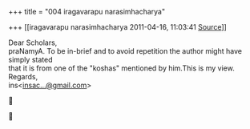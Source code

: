 +++
title = "004 iragavarapu narasimhacharya"

+++
[[iragavarapu narasimhacharya	2011-04-16, 11:03:41 [Source](https://groups.google.com/g/bvparishat/c/0tE7NQxD5fw)]]



Dear Scholars,  
praNamyA. To be in-brief and to avoid repetition the author might have  
simply stated  
that it is from one of the "koshas" mentioned by him.This is my view.  
Regards,  
ins\<[insac...@gmail.com]()\>





